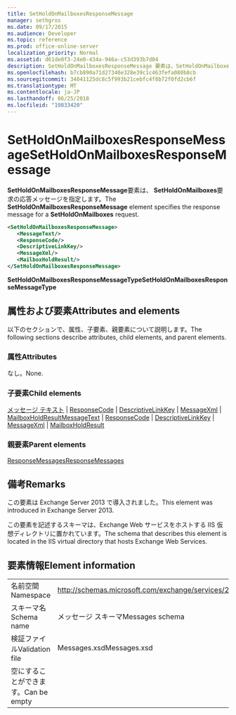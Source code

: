 ```yaml
---
title: SetHoldOnMailboxesResponseMessage
manager: sethgros
ms.date: 09/17/2015
ms.audience: Developer
ms.topic: reference
ms.prod: office-online-server
localization_priority: Normal
ms.assetid: d61de0f3-24e0-434a-946a-c53d393b7d04
description: SetHoldOnMailboxesResponseMessage 要素は、SetHoldOnMailboxes 要求の応答メッセージを指定します。
ms.openlocfilehash: b7cb890a71d27340e328e39c1c463fefa080b8cb
ms.sourcegitcommit: 34041125dc8c5f993b21cebfc4f8b72f0fd2cb6f
ms.translationtype: MT
ms.contentlocale: ja-JP
ms.lasthandoff: 06/25/2018
ms.locfileid: "19833420"
---
```

# <a name="setholdonmailboxesresponsemessage"></a><span data-ttu-id="2a1e3-103">SetHoldOnMailboxesResponseMessage</span><span class="sxs-lookup"><span data-stu-id="2a1e3-103">SetHoldOnMailboxesResponseMessage</span></span>

<span data-ttu-id="2a1e3-104">**SetHoldOnMailboxesResponseMessage**要素は、 **SetHoldOnMailboxes**要求の応答メッセージを指定します。</span><span class="sxs-lookup"><span data-stu-id="2a1e3-104">The **SetHoldOnMailboxesResponseMessage** element specifies the response message for a **SetHoldOnMailboxes** request.</span></span> 
  
```XML
<SetHoldOnMailboxesResponseMessage>
   <MessageText/>
   <ResponseCode/>
   <DescriptiveLinkKey/>
   <MessageXml/>
   <MailboxHoldResult/>
</SetHoldOnMailboxesResponseMessage>
```

 <span data-ttu-id="2a1e3-105">**SetHoldOnMailboxesResponseMessageType**</span><span class="sxs-lookup"><span data-stu-id="2a1e3-105">**SetHoldOnMailboxesResponseMessageType**</span></span>
## <a name="attributes-and-elements"></a><span data-ttu-id="2a1e3-106">属性および要素</span><span class="sxs-lookup"><span data-stu-id="2a1e3-106">Attributes and elements</span></span>

<span data-ttu-id="2a1e3-107">以下のセクションで、属性、子要素、親要素について説明します。</span><span class="sxs-lookup"><span data-stu-id="2a1e3-107">The following sections describe attributes, child elements, and parent elements.</span></span>
  
### <a name="attributes"></a><span data-ttu-id="2a1e3-108">属性</span><span class="sxs-lookup"><span data-stu-id="2a1e3-108">Attributes</span></span>

<span data-ttu-id="2a1e3-109">なし。</span><span class="sxs-lookup"><span data-stu-id="2a1e3-109">None.</span></span>
  
### <a name="child-elements"></a><span data-ttu-id="2a1e3-110">子要素</span><span class="sxs-lookup"><span data-stu-id="2a1e3-110">Child elements</span></span>

<span data-ttu-id="2a1e3-111">[メッセージ テキスト](messagetext.md) | [ResponseCode](responsecode.md) | [DescriptiveLinkKey](descriptivelinkkey.md) | [MessageXml](messagexml.md) | [MailboxHoldResult](mailboxholdresult.md)</span><span class="sxs-lookup"><span data-stu-id="2a1e3-111">[MessageText](messagetext.md) | [ResponseCode](responsecode.md) | [DescriptiveLinkKey](descriptivelinkkey.md) | [MessageXml](messagexml.md) | [MailboxHoldResult](mailboxholdresult.md)</span></span>
  
### <a name="parent-elements"></a><span data-ttu-id="2a1e3-112">親要素</span><span class="sxs-lookup"><span data-stu-id="2a1e3-112">Parent elements</span></span>

[<span data-ttu-id="2a1e3-113">ResponseMessages</span><span class="sxs-lookup"><span data-stu-id="2a1e3-113">ResponseMessages</span></span>](responsemessages.md)
  
## <a name="remarks"></a><span data-ttu-id="2a1e3-114">備考</span><span class="sxs-lookup"><span data-stu-id="2a1e3-114">Remarks</span></span>

<span data-ttu-id="2a1e3-115">この要素は Exchange Server 2013 で導入されました。</span><span class="sxs-lookup"><span data-stu-id="2a1e3-115">This element was introduced in Exchange Server 2013.</span></span>
  
<span data-ttu-id="2a1e3-116">この要素を記述するスキーマは、Exchange Web サービスをホストする IIS 仮想ディレクトリに置かれています。</span><span class="sxs-lookup"><span data-stu-id="2a1e3-116">The schema that describes this element is located in the IIS virtual directory that hosts Exchange Web Services.</span></span>
  
## <a name="element-information"></a><span data-ttu-id="2a1e3-117">要素情報</span><span class="sxs-lookup"><span data-stu-id="2a1e3-117">Element information</span></span>

|||
|:-----|:-----|
|<span data-ttu-id="2a1e3-118">名前空間</span><span class="sxs-lookup"><span data-stu-id="2a1e3-118">Namespace</span></span>  <br/> |http://schemas.microsoft.com/exchange/services/2006/messages  <br/> |
|<span data-ttu-id="2a1e3-119">スキーマ名</span><span class="sxs-lookup"><span data-stu-id="2a1e3-119">Schema name</span></span>  <br/> |<span data-ttu-id="2a1e3-120">メッセージ スキーマ</span><span class="sxs-lookup"><span data-stu-id="2a1e3-120">Messages schema</span></span>  <br/> |
|<span data-ttu-id="2a1e3-121">検証ファイル</span><span class="sxs-lookup"><span data-stu-id="2a1e3-121">Validation file</span></span>  <br/> |<span data-ttu-id="2a1e3-122">Messages.xsd</span><span class="sxs-lookup"><span data-stu-id="2a1e3-122">Messages.xsd</span></span>  <br/> |
|<span data-ttu-id="2a1e3-123">空にすることができます。</span><span class="sxs-lookup"><span data-stu-id="2a1e3-123">Can be empty</span></span>  <br/> ||
   

